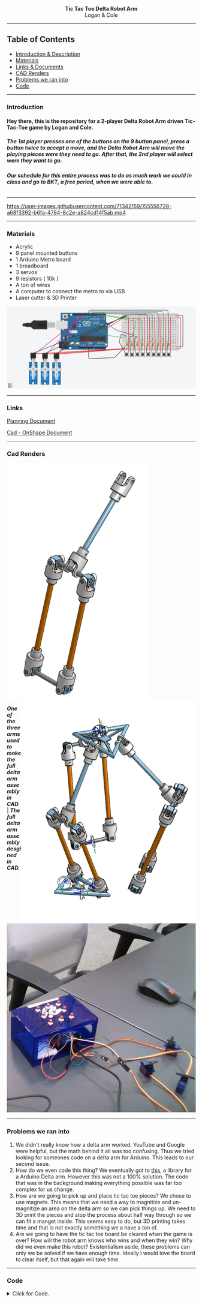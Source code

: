 <p align="center">
  <b> Tic Tac Toe Delta Robot Arm</b><br>
  <a>Logan & Cole</a>
</p>

---
## Table of Contents
* [Introduction & Description](#Introduction)
* [Materials](#Materials)
* [Links & Documents](#Links)
* [CAD Renders](#Cad-Renders)
* [Problems we ran into](#Problems-we-ran-into)
* [Code](#Code)

---
### Introduction
#### Hey there, this is the repository for a 2-player Delta Robot Arm driven Tic-Tac-Toe game by Logan and Cole. 

##### The 1st player presses one of the buttons on the 9 button panel, press a button twice to accept a move, and the Delta Robot Arm will move the playing pieces were they need to go. After that, the 2nd player will select were they want to go. 

###### ***Our schedule for this entire process was to do as much work we could in class and go to BKT, a free period, when we were able to.***
---

https://user-images.githubusercontent.com/71342159/155556728-a68f3392-b6fa-4784-8c2e-a824cd14f5ab.mp4

---
### Materials
- Acrylic
- 9 panel mounted buttons
- 1 Arduino Metro board
- 1 breadboard
- 3 servos
- 9 resistors ( 10k )
- A ton of wires
- A computer to connect the metro to via USB
- Laser cutter & 3D Printer 

<img src="https://github.com/Logan-Martin/Tic-Tac-Toe-Delta-Robot-Arm/blob/main/Photos/TicTacToeDeltaArmWiring.png"> 


---
### Links
[Planning Document](https://docs.google.com/document/d/18HwzTXXG70VNSVvcM3PhlL8kFNCUQtPwDOm3BRKYQW8/edit?usp=sharing)

[Cad - OnShape Document](https://cvilleschools.onshape.com/documents/b6c0dc8ca74cd78e4cfe3490/w/83d6d21bc676c767c3550309/e/f627081b1e1d9558a92df4c4?renderMode=0&uiState=6214f43c3508af00f0f56b9e)

---

### Cad Renders

<img src="https://github.com/Logan-Martin/Tic-Tac-Toe-Delta-Robot-Arm/blob/main/Photos/Arm_Photo.PNG"> <img align="right" src="https://github.com/Logan-Martin/Tic-Tac-Toe-Delta-Robot-Arm/blob/main/Photos/Full_Arm_Assembly.PNG"> 

***One of the three arms used to make the full delta arm assembly in CAD.*** |          ***The full delta arm assembly desgined in CAD.***

<img src="https://github.com/Logan-Martin/Tic-Tac-Toe-Delta-Robot-Arm/blob/main/Photos/DeltaArmTicTacToeButtonBox.jpg"> 

---

### Problems we ran into

1. We didn't really know how a delta arm worked. YouTube and Google were helpful, but the math behind it all was too confusing. Thus we tried looking for someones code on a delta arm for Arduino. This leads to our second issue.
2. How do we even code this thing? We eventually got to [this](https://github.com/deltarobotone/one_system_library), a library for a Arduino Delta arm. However this was not a 100% solution. The code that was in the background making everything possible was far too complex for us change.
3. How are we going to pick up and place tic tac toe pieces? We chose to use magnets. This means that we need a way to magnitize and un-magnitize an area on the delta arm so we can pick things up. We need to 3D print the pieces and stop the process about half way through so we can fit a manget inside. This seems easy to do, but 3D printing takes time and that is not exactly something we a have a ton of.
4. Are we going to have the tic tac toe board be cleared when the game is over? How will the robot arm knows who wins and when they win? Why did we even make this robot? Existentialism aside, these problems can only we be solved if we have enough time. Ideally I would love the board to clear itself, but that again will take time.

---

### Code

<details><summary>Click for Code.</summary>
<p>

```
#include <Servo.h>

// these are the buttons for moving the robot arm. Totally didn't re-write the names 3+ times because I forgot how to spell button.
int button1 = 10;
int button2 = 2;
int button3 = 3;
int button4 = 4;
int button5 = 5;
int button6 = 6;
int button7 = 7;
int button8 = 8;
int button9 = 9;

int PowerButton = 1; // not being used
int LCDScreen = 2; // not being used

Servo servo1;
Servo servo2;
Servo servo3;

int posForFirstServo = 0; // variable to store the servo position
int posForSecondServo = 0;
int posForThirdServo = 0;

bool hasButton1AlreadyBeenPressed = false; // this is to make a button press be well a button press
bool hasButton2AlreadyBeenPressed = false;
bool hasButton3AlreadyBeenPressed = false;
bool hasButton4AlreadyBeenPressed = false;
bool hasButton5AlreadyBeenPressed = false;
bool hasButton6AlreadyBeenPressed = false;
bool hasButton7AlreadyBeenPressed = false;
bool hasButton8AlreadyBeenPressed = false;
bool hasButton9AlreadyBeenPressed = false;

bool hasButton1BeenPressedOnce = false; // after pressing a button twice, the position of the delta arm will move
bool hasButton2BeenPressedOnce = false;
bool hasButton3BeenPressedOnce = false;
bool hasButton4BeenPressedOnce = false;
bool hasButton5BeenPressedOnce = false;
bool hasButton6BeenPressedOnce = false;
bool hasButton7BeenPressedOnce = false;
bool hasButton8BeenPressedOnce = false;
bool hasButton9BeenPressedOnce = false;



void setup() {
  Serial.begin(9600);
  
  // this makes it so I can get inputs from things like a button
  pinMode(button1, INPUT);
  pinMode(button2, INPUT);
  pinMode(button3, INPUT);
  pinMode(button4, INPUT);
  pinMode(button5, INPUT);
  pinMode(button6, INPUT);
  pinMode(button7, INPUT);
  pinMode(button8, INPUT);
  pinMode(button9, INPUT);

  servo1.attach(11);
  servo2.attach(12);
  servo3.attach(13);

}

void moveRobotArm() {
  Serial.print("Testing:"); // doesn't work bc you need to call function
}

void loop() {
  // This is to read the pin values
  int buttonStateForButton1 = digitalRead(button1);
  int buttonStateForButton2 = digitalRead(button2);
  int buttonStateForButton3 = digitalRead(button3);
  int buttonStateForButton4 = digitalRead(button4);
  int buttonStateForButton5 = digitalRead(button5);
  int buttonStateForButton6 = digitalRead(button6);
  int buttonStateForButton7 = digitalRead(button7);
  int buttonStateForButton8 = digitalRead(button8);
  int buttonStateForButton9 = digitalRead(button9);
  delay(10);
  // check for when button is pressed
  if (buttonStateForButton1 == HIGH and hasButton1AlreadyBeenPressed == false) {
    if (hasButton1BeenPressedOnce == false) {
      hasButton1AlreadyBeenPressed = true;

      hasButton1BeenPressedOnce = true;
      hasButton2BeenPressedOnce = false;
      hasButton3BeenPressedOnce = false;
      hasButton4BeenPressedOnce = false;
      hasButton5BeenPressedOnce = false;
      hasButton6BeenPressedOnce = false;
      hasButton7BeenPressedOnce = false;
      hasButton8BeenPressedOnce = false;
      hasButton9BeenPressedOnce = false;

      Serial.print("Button 1 Pressed!");
    }
    else if (hasButton1BeenPressedOnce == true) {
      hasButton1AlreadyBeenPressed = true;
      hasButton1BeenPressedOnce = false;
      Serial.print("Button 1 was press twice!");
      
      servo1.write(0); // this moves the serrvos to a certain angle, ex. 45 is 45 degrees.
      servo2.write(0);
      servo3.write(0);
      
    while (posForFirstServo < 180) {
      delay(10);
      if (posForFirstServo == 90)
        {
          Serial.print("NICE!");
          posForFirstServo = posForFirstServo + 1;
          servo1.write(posForFirstServo);
          break;
        }
        else
        {
          posForFirstServo = posForFirstServo + 1;
          servo1.write(posForFirstServo);
        }
      }
    }
  }
  else if (buttonStateForButton1 == LOW and hasButton1AlreadyBeenPressed == true) {
    hasButton1AlreadyBeenPressed = false;
    // Serial.print("Able to press any button again!");
  }


  if (buttonStateForButton2 == HIGH and hasButton2AlreadyBeenPressed == false) {
    if (hasButton2BeenPressedOnce == false) {

      hasButton2AlreadyBeenPressed = true;
      hasButton1BeenPressedOnce = false;
      hasButton2BeenPressedOnce = true;
      hasButton3BeenPressedOnce = false;
      hasButton4BeenPressedOnce = false;
      hasButton5BeenPressedOnce = false;
      hasButton6BeenPressedOnce = false;
      hasButton7BeenPressedOnce = false;
      hasButton8BeenPressedOnce = false;
      hasButton9BeenPressedOnce = false;

      Serial.print("Button 2 Pressed!");
    }
    else if (hasButton2BeenPressedOnce == true) {
      hasButton2AlreadyBeenPressed = true;
      hasButton2BeenPressedOnce = false;
      Serial.print("Button 2 was press twice!");
      servo1.write(10);
      servo2.write(10);
      servo3.write(10);
      
      posForFirstServo = 0;
    }
  }
  else if (buttonStateForButton2 == LOW and hasButton2AlreadyBeenPressed == true) {
    hasButton2AlreadyBeenPressed = false;
  }

  if (buttonStateForButton3 == HIGH and hasButton3AlreadyBeenPressed == false) {
    if (hasButton3BeenPressedOnce == false) {
      hasButton3AlreadyBeenPressed = true;

      hasButton1BeenPressedOnce = false;
      hasButton2BeenPressedOnce = false;
      hasButton3BeenPressedOnce = true;
      hasButton4BeenPressedOnce = false;
      hasButton5BeenPressedOnce = false;
      hasButton6BeenPressedOnce = false;
      hasButton7BeenPressedOnce = false;
      hasButton8BeenPressedOnce = false;
      hasButton9BeenPressedOnce = false;

      Serial.print("Button 3 Pressed!");
    }
    else if (hasButton3BeenPressedOnce == true) {
      hasButton3AlreadyBeenPressed = true;
      hasButton3BeenPressedOnce = false;
      Serial.print("Button 3 was press twice!");
      servo1.write(20);
      servo2.write(20);
      servo3.write(20);
    }
  }
  else if (buttonStateForButton3 == LOW and hasButton3AlreadyBeenPressed == true) {
    hasButton3AlreadyBeenPressed = false;
  }


  if (buttonStateForButton4 == HIGH and hasButton4AlreadyBeenPressed == false) {
    if (hasButton4BeenPressedOnce == false) {
      hasButton4AlreadyBeenPressed = true;

      hasButton1BeenPressedOnce = false;
      hasButton2BeenPressedOnce = false;
      hasButton3BeenPressedOnce = false;
      hasButton4BeenPressedOnce = true;
      hasButton5BeenPressedOnce = false;
      hasButton6BeenPressedOnce = false;
      hasButton7BeenPressedOnce = false;
      hasButton8BeenPressedOnce = false;
      hasButton9BeenPressedOnce = false;

      Serial.print("Button 4 Pressed!");
    }
    else if (hasButton4BeenPressedOnce == true) {
      hasButton4AlreadyBeenPressed = true;
      hasButton4BeenPressedOnce = false;
      Serial.print("Button 4 was press twice!");
      servo1.write(30);
      servo2.write(30);
      servo3.write(30);
    }
  }
  else if (buttonStateForButton4 == LOW and hasButton4AlreadyBeenPressed == true) {
    hasButton4AlreadyBeenPressed = false;
  }


  if (buttonStateForButton5 == HIGH and hasButton5AlreadyBeenPressed == false) {
    if (hasButton5BeenPressedOnce == false) {
      hasButton5AlreadyBeenPressed = true;

      hasButton1BeenPressedOnce = false;
      hasButton2BeenPressedOnce = false;
      hasButton3BeenPressedOnce = false;
      hasButton4BeenPressedOnce = false;
      hasButton5BeenPressedOnce = true;
      hasButton6BeenPressedOnce = false;
      hasButton7BeenPressedOnce = false;
      hasButton8BeenPressedOnce = false;
      hasButton9BeenPressedOnce = false;

      Serial.print("Button 5 Pressed!");
    }
    else if (hasButton5BeenPressedOnce == true) {
      hasButton5AlreadyBeenPressed = true;
      hasButton5BeenPressedOnce = false;
      Serial.print("Button 5 was press twice!");
      servo1.write(40);
      servo2.write(40);
      servo3.write(40);
    }
  }
  else if (buttonStateForButton5 == LOW and hasButton5AlreadyBeenPressed == true) {
    hasButton5AlreadyBeenPressed = false;
  }


  if (buttonStateForButton6 == HIGH and hasButton6AlreadyBeenPressed == false) {
    if (hasButton6BeenPressedOnce == false) {
      hasButton6AlreadyBeenPressed = true;

      hasButton1BeenPressedOnce = false;
      hasButton2BeenPressedOnce = false;
      hasButton3BeenPressedOnce = false;
      hasButton4BeenPressedOnce = false;
      hasButton5BeenPressedOnce = false;
      hasButton6BeenPressedOnce = true;
      hasButton7BeenPressedOnce = false;
      hasButton8BeenPressedOnce = false;
      hasButton9BeenPressedOnce = false;

      Serial.print("Button 6 Pressed!");
    }
    else if (hasButton6BeenPressedOnce == true) {
      hasButton6AlreadyBeenPressed = true;
      hasButton6BeenPressedOnce = false;
      Serial.print("Button 6 was press twice!");
      servo1.write(50);
      servo2.write(50);
      servo3.write(50);
    }
  }
  else if (buttonStateForButton6 == LOW and hasButton6AlreadyBeenPressed == true) {
    hasButton6AlreadyBeenPressed = false;
  }


  if (buttonStateForButton7 == HIGH and hasButton7AlreadyBeenPressed == false) {
    if (hasButton7BeenPressedOnce == false) {
      hasButton7AlreadyBeenPressed = true;

      hasButton1BeenPressedOnce = false;
      hasButton2BeenPressedOnce = false;
      hasButton3BeenPressedOnce = false;
      hasButton4BeenPressedOnce = false;
      hasButton5BeenPressedOnce = false;
      hasButton6BeenPressedOnce = false;
      hasButton7BeenPressedOnce = true;
      hasButton8BeenPressedOnce = false;
      hasButton9BeenPressedOnce = false;

      Serial.print("Button 7 Pressed!");
    }
    else if (hasButton7BeenPressedOnce == true) {
      hasButton7AlreadyBeenPressed = true;
      hasButton7BeenPressedOnce = false;
      Serial.print("Button 7 was press twice!");
      servo1.write(60);
      servo2.write(60);
      servo3.write(60);
    }
  }
  else if (buttonStateForButton7 == LOW and hasButton7AlreadyBeenPressed == true) {
    hasButton7AlreadyBeenPressed = false;
  }


  if (buttonStateForButton8 == HIGH and hasButton8AlreadyBeenPressed == false) {
    if (hasButton8BeenPressedOnce == false) {
      hasButton8AlreadyBeenPressed = true;

      hasButton1BeenPressedOnce = false;
      hasButton2BeenPressedOnce = false;
      hasButton3BeenPressedOnce = false;
      hasButton4BeenPressedOnce = false;
      hasButton5BeenPressedOnce = false;
      hasButton6BeenPressedOnce = false;
      hasButton7BeenPressedOnce = false;
      hasButton8BeenPressedOnce = true;
      hasButton9BeenPressedOnce = false;

      Serial.print("Button 8 Pressed!");
    }
    else if (hasButton8BeenPressedOnce == true) {
      hasButton8AlreadyBeenPressed = true;
      hasButton8BeenPressedOnce = false;
      Serial.print("Button 8 was press twice!");
      servo1.write(70);
      servo2.write(70);
      servo3.write(70);
    }
  }
  else if (buttonStateForButton8 == LOW and hasButton8AlreadyBeenPressed == true) {
    hasButton8AlreadyBeenPressed = false;
  }


  if (buttonStateForButton9 == HIGH and hasButton9AlreadyBeenPressed == false) {
    if (hasButton9BeenPressedOnce == false) {
      hasButton9AlreadyBeenPressed = true;

      hasButton1BeenPressedOnce = false;
      hasButton2BeenPressedOnce = false;
      hasButton3BeenPressedOnce = false;
      hasButton4BeenPressedOnce = false;
      hasButton5BeenPressedOnce = false;
      hasButton6BeenPressedOnce = false;
      hasButton7BeenPressedOnce = false;
      hasButton8BeenPressedOnce = false;
      hasButton9BeenPressedOnce = true;

      Serial.print("Button 9 Pressed!");
    }
    else if (hasButton9BeenPressedOnce == true) {
      hasButton9AlreadyBeenPressed = true;
      hasButton9BeenPressedOnce = false;
      Serial.print("Button 9 was press twice!");
      servo1.write(90);
      servo2.write(90);
      servo3.write(90);
    }
  }
  else if (buttonStateForButton9 == LOW and hasButton9AlreadyBeenPressed == true) {
    hasButton9AlreadyBeenPressed = false;
  }

}

```
  
</p>
</details>



